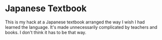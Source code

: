 # Japanese Textbook

This is my hack at a Japanese textbook arranged the way I wish I had learned the language. It's made unnecessarily complicated by teachers and books. I don't think it has to be that way.
